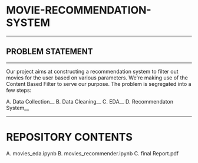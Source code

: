 # MOVIE-RECOMMENDATION-SYSTEM
-----------------------------
## PROBLEM STATEMENT
--------------------
Our project aims at constructing a recommendation system to filter out movies for the user based on various parameters. We're making use of the Content Based Filter to serve our purpose. 
The problem is segregated into a few steps:

A. Data Collection__
B. Data Cleaning__
C. EDA__
D. Recommendaton System__

-----------------------------
# REPOSITORY CONTENTS
A. movies_eda.ipynb
B. movies_recommender.ipynb
C. final Report.pdf

